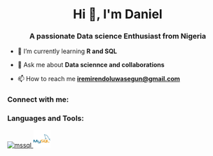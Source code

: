 <h1 align="center">Hi 👋, I'm Daniel</h1>
<h3 align="center">A passionate Data science Enthusiast from Nigeria</h3>

- 🌱 I’m currently learning **R and SQL**

- 💬 Ask me about **Data sciennce and collaborations**

- 📫 How to reach me **iremirendoluwasegun@gmail.com**

<h3 align="left">Connect with me:</h3>
<p align="left">
</p>

<h3 align="left">Languages and Tools:</h3>
<p align="left"> <a href="https://www.microsoft.com/en-us/sql-server" target="_blank" rel="noreferrer"> <img src="https://www.svgrepo.com/show/303229/microsoft-sql-server-logo.svg" alt="mssql" width="40" height="40"/> </a> <a href="https://www.mysql.com/" target="_blank" rel="noreferrer"> <img src="https://raw.githubusercontent.com/devicons/devicon/master/icons/mysql/mysql-original-wordmark.svg" alt="mysql" width="40" height="40"/> </a> </p>

